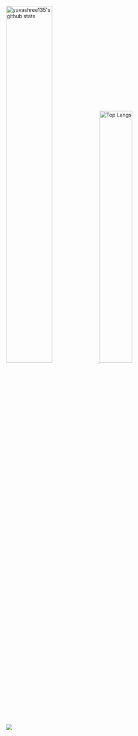 <a  href="https://github.com/yuvashree135">
  
<img alt="yuvashree135's github stats" width="50%" src="https://github-readme-stats.vercel.app/api?username=yuvashree135&include_all_commits=true&show_icons=true&count_private=true&hide_border=true&hide=issues,contribs&bg_color=50,e96205,904e99&title_color=fff&text_color=fff&icon_color=f2f2f2" href="https://github.com/sp-xd" />
<img alt="Top Langs" width="42%" src="https://github-readme-stats.vercel.app/api/top-langs/?username=yuvashree135&layout=compact&count_private=true&&hide_border=true&bg_color=93A8AC&title_color=fff&text_color=fff&icon_color=f2f2f2&hide=jupyter%20notebook&langs_count=6" href="https://github.com/sp-xd" />

</a>

![](https://komarev.com/ghpvc/?username=yuvashree135&style=flat-square)
